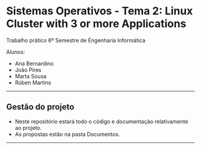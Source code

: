 # Sistemas Operativos - Tema 2: Linux Cluster with 3 or more Applications

Trabalho prático 6º Semestre de Engenharia Informática

Alunos:
- Ana Bernardino
- João Pires
- Marta Sousa
- Rúben Martins
* * *

## Gestão do projeto

- Neste repositório estará todo o código e documentação relativamente ao projeto.
- As propostas estão na pasta Documentos.

* * *
